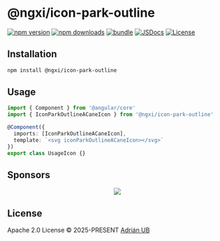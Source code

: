# @ngxi/icon-park-outline

[![npm version][npm-version-src]][npm-version-href]
[![npm downloads][npm-downloads-src]][npm-downloads-href]
[![bundle][bundle-src]][bundle-href]
[![JSDocs][jsdocs-src]][jsdocs-href]
[![License][license-src]][license-href]

## Installation

```sh
npm install @ngxi/icon-park-outline
```

## Usage

```ts
import { Component } from '@angular/core'
import { IconParkOutlineACaneIcon } from '@ngxi/icon-park-outline'

@Component({
  imports: [IconParkOutlineACaneIcon],
  template: `<svg iconParkOutlineACaneIcon></svg>`
})
export class UsageIcon {}
```

## Sponsors

<p align="center">
  <a href="https://cdn.jsdelivr.net/gh/adrian-ub/static/sponsors.svg">
    <img src='https://cdn.jsdelivr.net/gh/adrian-ub/static/sponsors.svg'/>
  </a>
</p>

## License

Apache 2.0 License © 2025-PRESENT [Adrián UB](https://github.com/adrian-ub)

<!-- Badges -->

[npm-version-src]: https://img.shields.io/npm/v/@ngxi/icon-park-outline?style=flat&colorA=080f12&colorB=1fa669
[npm-version-href]: https://npmjs.com/package/@ngxi/icon-park-outline
[npm-downloads-src]: https://img.shields.io/npm/dm/@ngxi/icon-park-outline?style=flat&colorA=080f12&colorB=1fa669
[npm-downloads-href]: https://npmjs.com/package/@ngxi/icon-park-outline
[bundle-src]: https://img.shields.io/bundlephobia/minzip/@ngxi/icon-park-outline?style=flat&colorA=080f12&colorB=1fa669&label=minzip
[bundle-href]: https://bundlephobia.com/result?p=@ngxi/icon-park-outline
[license-src]: https://img.shields.io/npm/l/@ngxi/icon-park-outline?style=flat&colorA=080f12&colorB=1fa669
[license-href]: https://github.com/adrian-ub/ngxi/blob/main/LICENSE
[jsdocs-src]: https://img.shields.io/badge/jsdocs-reference-080f12?style=flat&colorA=080f12&colorB=1fa669
[jsdocs-href]: https://www.jsdocs.io/package/@ngxi/icon-park-outline
